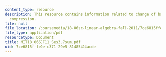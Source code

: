 ```yaml
---
content_type: resource
description: This resource contains information related to change of basis; image
  compression.
file: null
file_location: /coursemedia/18-06sc-linear-algebra-fall-2011/7ce6815ffe9ec37129e581485494acde_MIT18_06SCF11_Ses3.7sum.pdf
file_type: application/pdf
resourcetype: Document
title: MIT18_06SCF11_Ses3.7sum.pdf
uid: 7ce6815f-fe9e-c371-29e5-81485494acde
---
```

